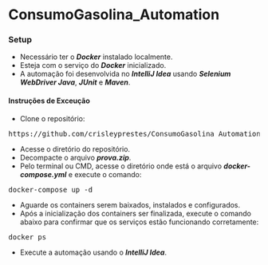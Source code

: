 # ConsumoGasolina_Automation

### Setup

- Necessário ter o **_Docker_** instalado localmente.
- Esteja com o serviço do **_Docker_** inicializado.
- A automação foi desenvolvida no **_IntelliJ Idea_** usando **_Selenium WebDriver Java_**, **_JUnit_** e **_Maven_**.

#### Instruções de Exceução

- Clone o repositório:
<pre>https://github.com/crisleyprestes/ConsumoGasolina_Automation.git</pre>
- Acesse o diretório do repositório.
- Decompacte o arquivo **_prova.zip_**.
- Pelo terminal ou CMD, acesse o diretório onde está o arquivo **_docker-compose.yml_** e execute o comando:
<pre>docker-compose up -d</pre>
- Aguarde os containers serem baixados, instalados e configurados.
- Após a inicialização dos containers ser finalizada, execute o comando abaixo para confirmar que os serviços estão funcionando corretamente:
<pre>docker ps</pre>
- Execute a automação usando o **_IntelliJ Idea_**.
